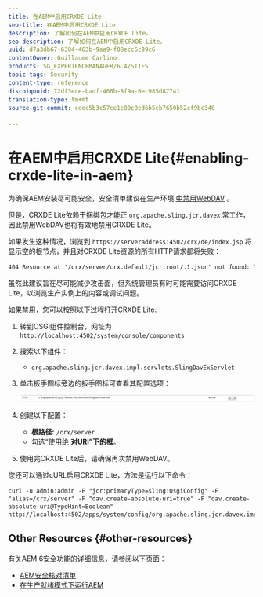 ```yaml
---
title: 在AEM中启用CRXDE Lite
seo-title: 在AEM中启用CRXDE Lite
description: 了解如何在AEM中启用CRXDE Lite。
seo-description: 了解如何在AEM中启用CRXDE Lite。
uuid: d7a3db67-6384-463b-9aa9-f08ecc6c99c6
contentOwner: Guillaume Carlino
products: SG_EXPERIENCEMANAGER/6.4/SITES
topic-tags: Security
content-type: reference
discoiquuid: 72df3ece-badf-466b-8f9a-0ec985d87741
translation-type: tm+mt
source-git-commit: cdec5b3c57ce1c80c0ed6b5cb7650b52cf9bc340

---
```



# 在AEM中启用CRXDE Lite{#enabling-crxde-lite-in-aem}

为确保AEM安装尽可能安全，安全清单建议在生产环境 [中禁用WebDAV](/help/sites-administering/security-checklist.md#disable-webdav) 。

但是，CRXDE Lite依赖于捆绑包才能正 `org.apache.sling.jcr.davex` 常工作，因此禁用WebDAV也将有效地禁用CRXDE Lite。

如果发生这种情况，浏览到 `https://serveraddress:4502/crx/de/index.jsp` 将显示空的根节点，并且对CRXDE Lite资源的所有HTTP请求都将失败：

```xml
404 Resource at '/crx/server/crx.default/jcr:root/.1.json' not found: No resource found
```

虽然此建议旨在尽可能减少攻击面，但系统管理员有时可能需要访问CRXDE Lite，以浏览生产实例上的内容或调试问题。

如果禁用，您可以按照以下过程打开CRXDE Lite:

1. 转到OSGi组件控制台，网址为 `http://localhost:4502/system/console/components`
1. 搜索以下组件：

   * `org.apache.sling.jcr.davex.impl.servlets.SlingDavExServlet`

1. 单击扳手图标旁边的扳手图标可查看其配置选项：

   ![chlimage_1-80](assets/chlimage_1-80.png)

1. 创建以下配置：

   * **根路径:** `/crx/server`
   * 勾选“使用绝 **对URI”下的框**。

1. 使用完CRXDE Lite后，请确保再次禁用WebDAV。

您还可以通过cURL启用CRXDE Lite，方法是运行以下命令：

```shell
curl -u admin:admin -F "jcr:primaryType=sling:OsgiConfig" -F "alias=/crx/server" -F "dav.create-absolute-uri=true" -F "dav.create-absolute-uri@TypeHint=Boolean" http://localhost:4502/apps/system/config/org.apache.sling.jcr.davex.impl.servlets.SlingDavExServlet
```

## Other Resources {#other-resources}

有关AEM 6安全功能的详细信息，请参阅以下页面：

* [AEM安全核对清单](/help/sites-administering/security-checklist.md)
* [在生产就绪模式下运行AEM](/help/sites-administering/production-ready.md)

